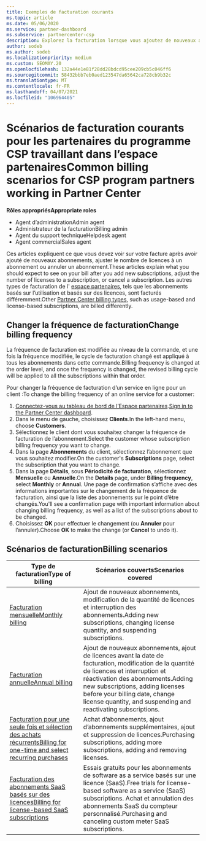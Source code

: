 ```yaml
---
title: Exemples de facturation courants
ms.topic: article
ms.date: 05/06/2020
ms.service: partner-dashboard
ms.subservice: partnercenter-csp
description: Explorez la facturation lorsque vous ajoutez de nouveaux abonnements, ajustez la quantité de licences ou annulez un abonnement. Découvrez les différences entre les abonnements basés sur l’utilisation et les licences.
author: sodeb
ms.author: sodeb
ms.localizationpriority: medium
ms.custom: SEOMAY.20
ms.openlocfilehash: 132a44e1e81f28dd28bdcd95cee209cb5c046ff6
ms.sourcegitcommit: 58432bbb7eb0aed123547da65642ca728cb9b32c
ms.translationtype: MT
ms.contentlocale: fr-FR
ms.lasthandoff: 04/07/2021
ms.locfileid: "106964405"
---
```

# <a name="common-billing-scenarios-for-csp-program-partners-working-in-partner-center"></a><span data-ttu-id="478ce-104">Scénarios de facturation courants pour les partenaires du programme CSP travaillant dans l’espace partenaires</span><span class="sxs-lookup"><span data-stu-id="478ce-104">Common billing scenarios for CSP program partners working in Partner Center</span></span>

<span data-ttu-id="478ce-105">**Rôles appropriés**</span><span class="sxs-lookup"><span data-stu-id="478ce-105">**Appropriate roles**</span></span>

- <span data-ttu-id="478ce-106">Agent d’administration</span><span class="sxs-lookup"><span data-stu-id="478ce-106">Admin agent</span></span>
- <span data-ttu-id="478ce-107">Administrateur de la facturation</span><span class="sxs-lookup"><span data-stu-id="478ce-107">Billing admin</span></span>
- <span data-ttu-id="478ce-108">Agent du support technique</span><span class="sxs-lookup"><span data-stu-id="478ce-108">Helpdesk agent</span></span>
- <span data-ttu-id="478ce-109">Agent commercial</span><span class="sxs-lookup"><span data-stu-id="478ce-109">Sales agent</span></span>

<span data-ttu-id="478ce-110">Ces articles expliquent ce que vous devez voir sur votre facture après avoir ajouté de nouveaux abonnements, ajuster le nombre de licences à un abonnement ou annuler un abonnement.</span><span class="sxs-lookup"><span data-stu-id="478ce-110">These articles explain what you should expect to see on your bill after you add new subscriptions, adjust the number of licenses to a subscription, or cancel a subscription.</span></span> <span data-ttu-id="478ce-111">Les autres types de facturation de l' [espace partenaires](billing-different-types.md), tels que les abonnements basés sur l’utilisation et basés sur des licences, sont facturés différemment.</span><span class="sxs-lookup"><span data-stu-id="478ce-111">Other [Partner Center billing types](billing-different-types.md), such as usage-based and license-based subscriptions, are billed differently.</span></span>


## <a name="change-billing-frequency"></a><span data-ttu-id="478ce-112">Changer la fréquence de facturation</span><span class="sxs-lookup"><span data-stu-id="478ce-112">Change billing frequency</span></span>

<span data-ttu-id="478ce-113">La fréquence de facturation est modifiée au niveau de la commande, et une fois la fréquence modifiée, le cycle de facturation changé est appliqué à tous les abonnements dans cette commande.</span><span class="sxs-lookup"><span data-stu-id="478ce-113">Billing frequency is changed at the order level, and once the frequency is changed, the revised billing cycle will be applied to all the subscriptions within that order.</span></span> 

<span data-ttu-id="478ce-114">Pour changer la fréquence de facturation d’un service en ligne pour un client :</span><span class="sxs-lookup"><span data-stu-id="478ce-114">To change the billing frequency of an online service for a customer:</span></span>

1. <span data-ttu-id="478ce-115">[Connectez-vous au tableau de bord de l’Espace partenaires](https://partner.microsoft.com/dashboard/home).</span><span class="sxs-lookup"><span data-stu-id="478ce-115">[Sign in to the Partner Center dashboard](https://partner.microsoft.com/dashboard/home).</span></span>
2. <span data-ttu-id="478ce-116">Dans le menu de gauche, choisissez **Clients**.</span><span class="sxs-lookup"><span data-stu-id="478ce-116">In the left-hand menu, choose **Customers**.</span></span>
3. <span data-ttu-id="478ce-117">Sélectionnez le client dont vous souhaitez changer la fréquence de facturation de l’abonnement.</span><span class="sxs-lookup"><span data-stu-id="478ce-117">Select the customer whose subscription billing frequency you want to change.</span></span>
4. <span data-ttu-id="478ce-118">Dans la page **Abonnements** du client, sélectionnez l’abonnement que vous souhaitez modifier.</span><span class="sxs-lookup"><span data-stu-id="478ce-118">On the customer's **Subscriptions** page, select the subscription that you want to change.</span></span>
5. <span data-ttu-id="478ce-119">Dans la page **Détails**, sous **Périodicité de facturation**, sélectionnez **Mensuelle** ou **Annuelle**.</span><span class="sxs-lookup"><span data-stu-id="478ce-119">On the **Details** page, under **Billing frequency**, select **Monthly** or **Annual**.</span></span> <span data-ttu-id="478ce-120">Une page de confirmation s’affiche avec des informations importantes sur le changement de la fréquence de facturation, ainsi que la liste des abonnements sur le point d’être changés.</span><span class="sxs-lookup"><span data-stu-id="478ce-120">You'll see a confirmation page with important information about changing billing frequency, as well as a list of the subscriptions about to be changed.</span></span>
6. <span data-ttu-id="478ce-121">Choisissez **OK** pour effectuer le changement (ou **Annuler** pour l’annuler).</span><span class="sxs-lookup"><span data-stu-id="478ce-121">Choose **OK** to make the change (or **Cancel** to undo it).</span></span>

## <a name="billing-scenarios"></a><span data-ttu-id="478ce-122">Scénarios de facturation</span><span class="sxs-lookup"><span data-stu-id="478ce-122">Billing scenarios</span></span>

| <span data-ttu-id="478ce-123">Type de facturation</span><span class="sxs-lookup"><span data-stu-id="478ce-123">Type of billing</span></span> | <span data-ttu-id="478ce-124">Scénarios couverts</span><span class="sxs-lookup"><span data-stu-id="478ce-124">Scenarios covered</span></span> |
| --------------- | ----------------- |
| [<span data-ttu-id="478ce-125">Facturation mensuelle</span><span class="sxs-lookup"><span data-stu-id="478ce-125">Monthly billing</span></span>](common-billing-scenarios-monthly.md) | <span data-ttu-id="478ce-126">Ajout de nouveaux abonnements, modification de la quantité de licences et interruption des abonnements.</span><span class="sxs-lookup"><span data-stu-id="478ce-126">Adding new subscriptions, changing license quantity, and suspending subscriptions.</span></span> |
| [<span data-ttu-id="478ce-127">Facturation annuelle</span><span class="sxs-lookup"><span data-stu-id="478ce-127">Annual billing</span></span>](common-billing-scenarios-annual.md) | <span data-ttu-id="478ce-128">Ajout de nouveaux abonnements, ajout de licences avant la date de facturation, modification de la quantité de licences et interruption et réactivation des abonnements.</span><span class="sxs-lookup"><span data-stu-id="478ce-128">Adding new subscriptions, adding licenses before your billing date, change license quantity, and suspending and reactivating subscriptions.</span></span> |
| [<span data-ttu-id="478ce-129">Facturation pour une seule fois et sélection des achats récurrents</span><span class="sxs-lookup"><span data-stu-id="478ce-129">Billing for one-time and select recurring purchases</span></span>](common-billing-scenarios-onetime-recurring.md) | <span data-ttu-id="478ce-130">Achat d’abonnements, ajout d’abonnements supplémentaires, ajout et suppression de licences.</span><span class="sxs-lookup"><span data-stu-id="478ce-130">Purchasing subscriptions, adding more subscriptions, adding and removing licenses.</span></span> |
| [<span data-ttu-id="478ce-131">Facturation des abonnements SaaS basés sur des licences</span><span class="sxs-lookup"><span data-stu-id="478ce-131">Billing for license-based SaaS subscriptions</span></span>](common-billing-scenarios-saas.md) | <span data-ttu-id="478ce-132">Essais gratuits pour les abonnements de software as a service basés sur une licence (SaaS).</span><span class="sxs-lookup"><span data-stu-id="478ce-132">Free trials for license-based software as a service (SaaS) subscriptions.</span></span> <span data-ttu-id="478ce-133">Achat et annulation des abonnements SaaS du compteur personnalisé.</span><span class="sxs-lookup"><span data-stu-id="478ce-133">Purchasing and canceling custom meter SaaS subscriptions.</span></span> |
